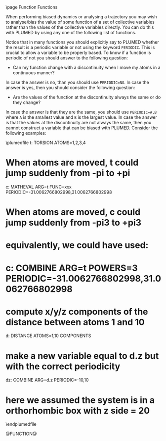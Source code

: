 \page Function Functions

When performing biased dynamics or analysing a trajectory you may wish to analyse/bias the value of
some function of a set of collective variables rather than the values of the collective variables
directly.  You can do this with PLUMED by using any one of the following list of functions.

Notice that in many functions you should explicitly say to PLUMED whether the result
is a periodic variable or not using the keyword `PERIODIC`.
This is crucial to allow a variable to be properly based.
To know if a function is periodic
of not you should answer to the following question:

- Can my function change with a discontinuity when I move my atoms in a continuous manner?

In case the answer is no, than you should use `PERIODIC=NO`. In case the answer is yes, then you should
consider the following question:

- Are the values of the function at the discontinuity always the same or do they change?

In case the answer is that they are the same, you should use `PERIODIC=A,B` where `A`
is the smallest value and `B` is the largest value. In case the answer is that the
values at the discontinuity are not always the same, then you cannot construct a variable that
can be biased with PLUMED. Consider the following examples:

\plumedfile
t: TORSION ATOMS=1,2,3,4
# When atoms are moved, t could jump suddenly from -pi to +pi

c: MATHEVAL ARG=t FUNC=x*x*x PERIODIC=-31.0062766802998,31.0062766802998
# When atoms are moved, c could jump suddenly from -pi**3 to +pi**3

# equivalently, we could have used:
# c: COMBINE ARG=t POWERS=3 PERIODIC=-31.0062766802998,31.0062766802998

# compute x/y/z components of the distance between atoms 1 and 10
d: DISTANCE ATOMS=1,10 COMPONENTS

# make a new variable equal to d.z but with the correct periodicity
dz: COMBINE ARG=d.z PERIODIC=-10,10
# here we assumed the system is in a orthorhombic box with z side = 20
\endplumedfile

@FUNCTION@


